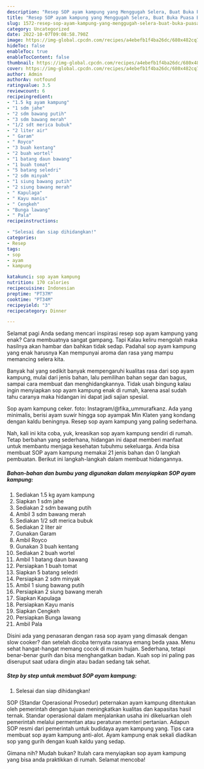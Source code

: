 ```yaml
---
description: "Resep SOP ayam kampung yang Menggugah Selera, Buat Buka Puasa Bikin Ngiler"
title: "Resep SOP ayam kampung yang Menggugah Selera, Buat Buka Puasa Bikin Ngiler"
slug: 1572-resep-sop-ayam-kampung-yang-menggugah-selera-buat-buka-puasa-bikin-ngiler
category: Uncategorized
date: 2022-10-07T09:08:58.790Z
image: https://img-global.cpcdn.com/recipes/a4ebefb1f4ba26dc/680x482cq70/sop-ayam-kampung-foto-resep-utama.jpg
hideToc: false
enableToc: true
enableTocContent: false
thumbnail: https://img-global.cpcdn.com/recipes/a4ebefb1f4ba26dc/680x482cq70/sop-ayam-kampung-foto-resep-utama.jpg
cover: https://img-global.cpcdn.com/recipes/a4ebefb1f4ba26dc/680x482cq70/sop-ayam-kampung-foto-resep-utama.jpg
author: Admin
authorAv: notfound
ratingvalue: 3.5
reviewcount: 6
recipeingredient:
- "1.5 kg ayam kampung"
- "1 sdm jahe"
- "2 sdm bawang putih"
- "3 sdm bawang merah"
- "1/2 sdt merica bubuk"
- "2 liter air"
- " Garam"
- " Royco"
- "3 buah kentang"
- "2 buah wortel"
- "1 batang daun bawang"
- "1 buah tomat"
- "5 batang seledri"
- "2 sdm minyak"
- "1 siung bawang putih"
- "2 siung bawang merah"
- " Kapulaga"
- " Kayu manis"
- " Cengkeh"
- "Bunga lawang"
- " Pala"
recipeinstructions:

- "Selesai dan siap dihidangkan!"
categories:
- Resep
tags:
- sop
- ayam
- kampung

katakunci: sop ayam kampung 
nutrition: 170 calories
recipecuisine: Indonesian
preptime: "PT37M"
cooktime: "PT34M"
recipeyield: "3"
recipecategory: Dinner

---
```



Selamat pagi Anda sedang mencari inspirasi resep sop ayam kampung yang enak? Cara membuatnya sangat gampang. Tapi Kalau keliru mengolah maka hasilnya akan hambar dan bahkan tidak sedap. Padahal sop ayam kampung yang enak harusnya Kan mempunyai aroma dan rasa yang mampu memancing selera kita.


Banyak hal yang sedikit banyak mempengaruhi kualitas rasa dari sop ayam kampung, mulai dari jenis bahan, lalu pemilihan bahan segar dan bagus, sampai cara membuat dan menghidangkannya. Tidak usah bingung kalau ingin menyiapkan sop ayam kampung enak di rumah, karena asal sudah tahu caranya maka hidangan ini dapat jadi sajian spesial.

Sop ayam kampung ceker. foto: Instagram/@fika_ummurafkanz. Ada yang minimalis, berisi ayam suwir hingga sop ayampak Min Klaten yang kondang dengan kaldu beningnya. Resep sop ayam kampung yang paling sederhana.


Nah, kali ini kita coba, yuk, kreasikan sop ayam kampung sendiri di rumah. Tetap berbahan yang sederhana, hidangan ini dapat memberi manfaat untuk membantu menjaga kesehatan tubuhmu sekeluarga. Anda bisa membuat SOP ayam kampung memakai 21 jenis bahan dan 0 langkah pembuatan. Berikut ini langkah-langkah dalam membuat hidangannya.

<!--inarticleads1-->

##### Bahan-bahan dan bumbu yang digunakan dalam menyiapkan SOP ayam kampung:

1. Sediakan 1.5 kg ayam kampung
1. Siapkan 1 sdm jahe
1. Sediakan 2 sdm bawang putih
1. Ambil 3 sdm bawang merah
1. Sediakan 1/2 sdt merica bubuk
1. Sediakan 2 liter air
1. Gunakan  Garam
1. Ambil  Royco
1. Gunakan 3 buah kentang
1. Sediakan 2 buah wortel
1. Ambil 1 batang daun bawang
1. Persiapkan 1 buah tomat
1. Siapkan 5 batang seledri
1. Persiapkan 2 sdm minyak
1. Ambil 1 siung bawang putih
1. Persiapkan 2 siung bawang merah
1. Siapkan  Kapulaga
1. Persiapkan  Kayu manis
1. Siapkan  Cengkeh
1. Persiapkan Bunga lawang
1. Ambil  Pala


Disini ada yang penasaran dengan rasa sop ayam yang dimasak dengan slow cooker? dan setelah dicoba ternyata rasanya emang beda yaaa. Menu sehat hangat-hangat memang cocok di musim hujan. Sederhana, tetapi benar-benar gurih dan bisa menghangatkan badan. Kuah sop ini paling pas diseruput saat udara dingin atau badan sedang tak sehat. 

<!--inarticleads2-->

##### Step by step untuk membuat SOP ayam kampung:


1. Selesai dan siap dihidangkan!

SOP (Standar Operasional Prosedur) peternakan ayam kampung ditentukan oleh pemerintah dengan tujuan meningkatkan kualitas dan kapasitas hasil ternak. Standar operasional dalam menjalankan usaha ini dikeluarkan oleh pemerintah melalui permentan atau peraturan menteri pertanian. Adapun SOP resmi dari pemerintah untuk budidaya ayam kampung yang. Tips cara membuat sop ayam kampung anti-alot. Ayam kampung enak sekali diadikan sop yang gurih dengan kuah kaldu yang sedap. 

Gimana nih? Mudah bukan? Itulah cara menyiapkan sop ayam kampung yang bisa anda praktikkan di rumah. Selamat mencoba!
